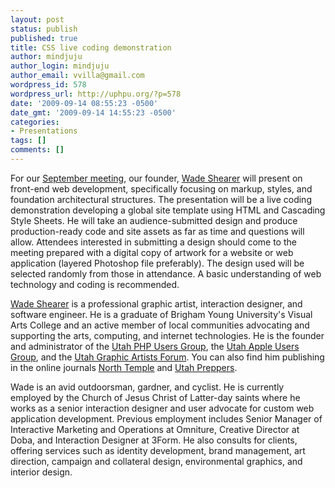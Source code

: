 ```yaml
---
layout: post
status: publish
published: true
title: CSS live coding demonstration
author: mindjuju
author_login: mindjuju
author_email: vvilla@gmail.com
wordpress_id: 578
wordpress_url: http://uphpu.org/?p=578
date: '2009-09-14 08:55:23 -0500'
date_gmt: '2009-09-14 14:55:23 -0500'
categories:
- Presentations
tags: []
comments: []
---
```

<p>For our <a href="/events/">September meeting</a>, our founder, <a href="/author/wade/">Wade Shearer</a> will present on front-end web development, specifically focusing on markup, styles, and foundation architectural structures. The presentation will be a live coding demonstration developing a global site template using HTML and Cascading Style Sheets. He will take an audience-submitted design and produce production-ready code and site assets as far as time and questions will allow. Attendees interested in submitting a design should come to the meeting prepared with a digital copy of artwork for a website or web application (layered Photoshop file preferably). The design used will be selected randomly from those in attendance. A basic understanding of web technology and coding is recommended.</p>
<p><a href="http://wadeshearer.com">Wade Shearer</a> is a professional graphic artist, interaction designer, and software engineer. He is a graduate of Brigham Young University's Visual Arts College and an active member of local communities advocating and supporting the arts, computing, and internet technologies. He is the founder and administrator of the <a href="http://uphpu.org">Utah PHP Users Group</a>, the <a href="http://utahapple.org">Utah Apple Users Group</a>, and the <a href="http://ugaf.org">Utah Graphic Artists Forum</a>. You can also find him publishing in the online journals <a href="http://northtemple.com">North Temple</a> and <a href="http://utahpreppers.com">Utah Preppers</a>.</p>
<p>Wade is an avid outdoorsman, gardner, and cyclist. He is currently employed by the Church of Jesus Christ of Latter-day saints where he works as a senior interaction designer and user advocate for custom web application development. Previous employment includes Senior Manager of Interactive Marketing and Operations at Omniture, Creative Director at Doba, and Interaction Designer at 3Form. He also consults for clients, offering services such as identity development, brand management, art direction, campaign and collateral design, environmental graphics, and interior design.</p>
